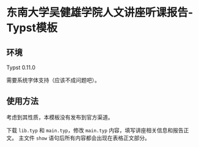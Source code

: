 # 东南大学吴健雄学院人文讲座听课报告-Typst模板

## 环境

Typst 0.11.0

需要系统字体支持（应该不成问题吧）。

## 使用方法

考虑到其性质，本模板没有发布到官方渠道。

下载 `lib.typ` 和 `main.typ`，修改 `main.typ` 内容，填写讲座相关信息和报告正文。
主文件 `show` 语句后所有内容都会出现在表格正文部分。

